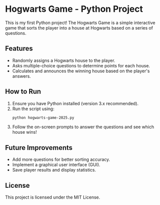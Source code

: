 # Hogwarts Game - Python Project

This is my first Python project! The Hogwarts Game is a simple interactive game that sorts the player into a house at Hogwarts based on a series of questions.

## Features
- Randomly assigns a Hogwarts house to the player.
- Asks multiple-choice questions to determine points for each house.
- Calculates and announces the winning house based on the player's answers.

## How to Run
1. Ensure you have Python installed (version 3.x recommended).
2. Run the script using:
   ```sh
   python hogwarts-game-2025.py
   ```
3. Follow the on-screen prompts to answer the questions and see which house wins!

## Future Improvements
- Add more questions for better sorting accuracy.
- Implement a graphical user interface (GUI).
- Save player results and display statistics.

## License
This project is licensed under the MIT License.

